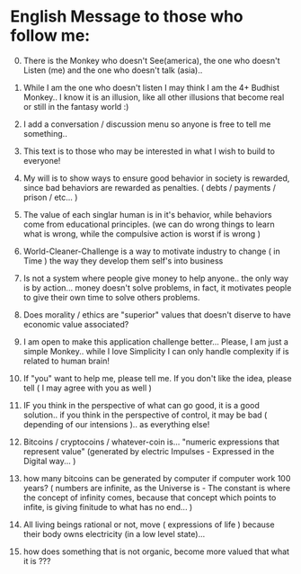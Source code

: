 # English Message to those who follow me:

0. There is the Monkey who doesn't See(america), the one who doesn't Listen (me) and the one who doesn't talk (asia)..

1. While I am the one who doesn't listen I may think I am the 4+ Budhist Monkey.. I know it is an illusion, like all other illusions that become real or still in the fantasy world :)

2. I add a conversation / discussion menu so anyone is free to tell me something..
3. This text is to those who may be interested in what I wish to build to everyone!
4. My will is to show ways to ensure good behavior in society is rewarded, since bad behaviors are rewarded as penalties. ( debts / payments / prison / etc... )
5. The value of each singlar human is in it's behavior, while behaviors come from educational principles. (we can do wrong things to learn what is wrong, while the compulsive action is worst if is wrong )
6. World-Cleaner-Challenge is a way to motivate industry to change ( in Time ) the way they develop them self's into business
7. Is not a system where people give money to help anyone.. the only way is by action... money doesn't solve problems, in fact, it motivates people to give their own time to solve others problems.
8. Does morality / ethics are "superior" values that doesn't diserve to have economic value associated?
9. I am open to make this application challenge better... Please, I am just a simple Monkey.. while I love Simplicity I can only handle complexity if is related to human brain!
10. If "you" want to help me, please tell me. If you don't like the idea, please tell ( I may agree with you as well )
11. IF you think in the perspective of what can go good, it is a good solution.. if you think in the perspective of control, it may be bad ( depending of our intensions ).. as everything else!
12. Bitcoins / cryptocoins / whatever-coin is... "numeric expressions that represent value" (generated by electric Impulses - Expressed in the Digital way... )
13. how many bitcoins can be generated by computer if computer work 100 years? ( numbers are infinite, as the Universe is - The constant is where the concept of infinity comes, because that concept which points to infite, is giving finitude to what has no end... )
14. All living beings rational or not, move ( expressions of life ) because their body owns electricity (in a low level state)...
15. how does something that is not organic, become more valued that what it is ???
